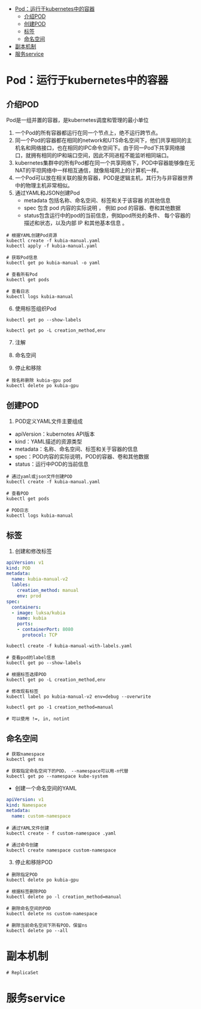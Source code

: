 - [Pod：运行于kubernetes中的容器](#pod运行于kubernetes中的容器)
  - [介绍POD](#介绍pod)
  - [创建POD](#创建pod)
  - [标签](#标签)
  - [命名空间](#命名空间)
- [副本机制](#副本机制)
- [服务service](#服务service)
# Pod：运行于kubernetes中的容器
## 介绍POD
Pod是一组并置的容器，是kubernetes调度和管理的最小单位
1. 一个Pod的所有容器都运行在同一个节点上，绝不运行跨节点。
2. 同一个Pod的容器都在相同的network和UTS命名空间下，他们共享相同的主机名和网络接口，也在相同的IPC命令空间下。由于同一Pod下共享网络接口，就拥有相同的IP和端口空间，因此不同进程不能监听相同端口。
3. kubernetes集群中的所有Pod都在同一个共享网络下，POD中容器能够像在无NAT的平坦网络中一样相互通信，就像局域网上的计算机一样。
4. 一个Pod可以放在相关联的服务容器，POD是逻辑主机，其行为与非容器世界中的物理主机非常相似。
5. 通过YAML和JSON创建Pod
   * metadata 包括名称、命名空间、标签和关于该容器 的其他信息 
   * spec 包含 pod 内容的实际说明 ， 例如 pod 的容器、卷和其他数据 
   * status包含运行中的pod的当前信息，例如pod所处的条件、 每个容器的描述和状态，以及内部 IP 和其他基本信息 。

```shell
# 根据YAML创建Pod资源
kubectl create -f kubia-manual.yaml
kubectl apply -f kubia-manual.yaml

# 获取Pod信息
kubectl get po kubia-manual -o yaml

# 查看所有Pod
kubectl get pods

# 查看日志
kubectl logs kubia-manual
```

6. 使用标签组织Pod
```shell
kubectl get po --show-labels

kubectl get po -L creation_method,env
```

7. 注解

8. 命名空间

9. 停止和移除
```shell
# 按名称删除 kubia-gpu pod
kubectl delete po kubia-gpu
```
## 创建POD
1. POD定义YAML文件主要组成
* apiVersion：kubernotes API版本
* kind：YAML描述的资源类型
* metadata：名称、命名空间、标签和关于容器的信息
* spec：POD内容的实际说明，POD的容器、卷和其他数据
* status：运行中POD的当前信息
  
```shell
# 通过yaml或json文件创建POD
kubectl create -f kubia-manual.yaml

# 查看POD
kubectl get pods

# POD日志
kubectl logs kubia-manual
```

## 标签
1. 创建和修改标签
```yaml
apiVersion: v1
kind: POD
metadata:
  name: kubia-manual-v2
  lables:
    creation_method: manual
    env: prod
spec:
  containers:
  - image: luksa/kubia
    name: kubia
    ports:
    - containerPort: 8080
      protocol: TCP
```

```shell
kubectl create -f kubia-manual-with-labels.yaml

# 查看pod的label信息
kubectl get po --show-labels

# 根据标签选择POD
kubectl get po -L creation_method,env

# 修改现有标签
kubectl label po kubia-manual-v2 env=debug --overwrite

kubectl get po -1 creation_method=manual

# 可以使用 !=, in, notint
```

## 命名空间
```shell
# 获取namespace
kubectl get ns

# 获取指定命名空间下的POD， --namespace可以用-n代替
kubectl get po --namespace kube-system
```

* 创建一个命名空间的YAML
```yaml
apiVersion: v1
kind: Namespace
metadata: 
  name: custom-namespace
```

```shell
# 通过YAML文件创建
kubectl create - f custom-namespace .yaml

# 通过命令创建
kubectl create namespace custom-namespace
```

3. 停止和移除POD
```shell
# 删除指定POD
kubectl delete po kubia-gpu

# 根据标签删除POD
kubectl delete po -l creation_method=manual

# 删除命名空间的POD
kubectl delete ns custom-namespace

# 删除当前命名空间下所有POD，保留ns
kubectl delete po --all
```

# 副本机制
```shell
# ReplicaSet
```

# 服务service
